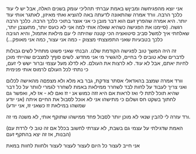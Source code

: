 
אני יוצא מהפגיחשה ומביןש באמת עברתי תהליכי עומק בשנים האלה, אבל יש לי עוד כלכך הרבה.
וורד אמרה שהתאונה לדעתה באה להוציא ואתי מאיזון, לאתגר אותי עוד יותר.
היא אמרה שהפרץ זעם הוא דבר מובן כי אני אוצר בתוכי כלכך הרבה. כלכך הרבה רגשה.
(סיימנו את הפגישה כשהיא שאלה אותי למה אני לא כועס יותר, מתעצבן יותר, שאלחתי איך למשל סביב סיטואציה הכי קטנה שהיתה לי עם מילאת אתמול, והיא הגיבה כלכך בטבעיות שאני התפוצצתי מצצוק - כמה אני עצור, כמה אני מאופק...)

זה היה המשך טוב לפגישה הקודמת שלנו. הבנתי שאני פשוט מתחיל לשים גבולות לדברים שלא טובים לי בחיים, להגשיר מי אני מחדש. לשים סוףך למצבים שהייתי מוכן לחיות יאתם, אבל לא עוד.
לא לרצות את העולם. לא לדלג מעל עצמי
וברור ישש לי זעם, כי נתתי לכל העולם לרמוס אותי פנימית

וורד אמרה שמצב בהאדאלי אסתר צודקת, גבר בא מלא ולא מצפםה מהאישה לכלום\
ואני צריך לעבוד על לחות לבד
לשחרר ממילאת באמת
לשחרר לגמרי
לוותר על כל דבר שהיא תוכל לתת לי
ואז לראות אם היא זזה כמוש אנ י זז
ואם לא - אז לא, ואפשר גם לחתוך בשקט חס ושלום
כי מתישהו אני לא אוכל לסבול את החיים איתה
(אני יודע שמשהו במילאת זז כשאני זז, אני יודע)

ורד עזרה לי להבין שנאי לא מוכן יותר לסבול פחד ממישהו שתוקף אותי, לא משנה מי זה.

(האמת שדגילתי על עצמי גם בשבת, לא עצרתי לחשוב בכלל אם זה טוב לי לרדת עם הבנות, אז זה יצא בהתקף זעם)

אני חייב לעצור כל היום לעצור לעצור לעצור ולחוות
לחוות במאת

